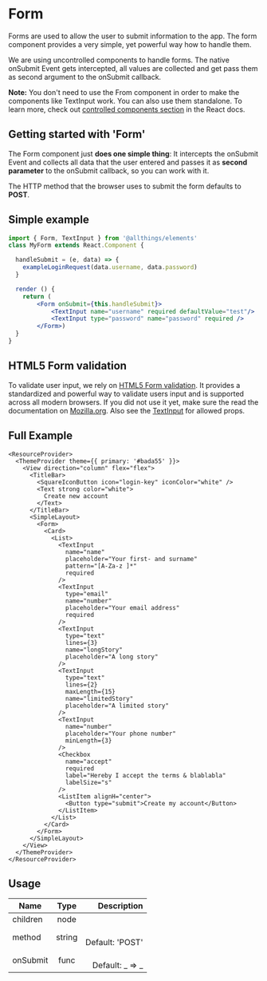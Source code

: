 <!-- 
This is an auto-generated markdown. 
You can change it in "src/molecules/Form/Form.js" and run build:docs to update this file.
-->
# Form
Forms are used to allow the user to submit information to the app. The form component provides a very simple,
yet powerful way how to handle them.

We are using uncontrolled components to handle forms. The native onSubmit Event gets intercepted, all values
are collected and get pass them as second argument to the onSubmit callback.

**Note:** You don&apos;t need to use the From component in order to make the components like TextInput work. You can also use them standalone.
To learn more, check out [controlled components section](https://reactjs.org/docs/forms.html#controlled-components) in the React docs.

## Getting started with 'Form'
The Form component just <strong>does one simple thing</strong>:
It intercepts the onSubmit Event and collects all data that the user entered and passes it as <strong>second parameter</strong> to the onSubmit callback,
so you can work with it.

The HTTP method that the browser uses to submit the form defaults to <strong>POST</strong>.  

## Simple example

```jsx
import { Form, TextInput } from '@allthings/elements'
class MyForm extends React.Component {

  handleSubmit = (e, data) => {
    exampleLoginRequest(data.username, data.password)
  }

  render () {
    return (
        <Form onSubmit={this.handleSubmit}>
            <TextInput name="username" required defaultValue="test"/>
            <TextInput type="password" name="password" required />
        </Form>)
  }
}
```

## HTML5 Form validation

To validate user input, we rely on <a href="https://developer.mozilla.org/en-US/docs/Learn/HTML/Forms/Form_validation">HTML5 Form validation</a>. It provides a standardized and powerful way to validate users input and is supported across all modern browsers.
If you did not use it yet, make sure the read the documentation on <a href="https://developer.mozilla.org/en-US/docs/Learn/HTML/Forms/Form_validation">Mozilla.org</a>.
Also see the <a href="/molecules/TextInput/">TextInput</a> for allowed props.

## Full Example

```example
<ResourceProvider>
  <ThemeProvider theme={{ primary: '#bada55' }}>
    <View direction="column" flex="flex">
      <TitleBar>
        <SquareIconButton icon="login-key" iconColor="white" />
        <Text strong color="white">
          Create new account
        </Text>
      </TitleBar>
      <SimpleLayout>
        <Form>
          <Card>
            <List>
              <TextInput
                name="name"
                placeholder="Your first- and surname"
                pattern="[A-Za-z ]*"
                required
              />
              <TextInput
                type="email"
                name="number"
                placeholder="Your email address"
                required
              />
              <TextInput
                type="text"
                lines={3}
                name="longStory"
                placeholder="A long story"
              />
              <TextInput
                type="text"
                lines={2}
                maxLength={15}
                name="limitedStory"
                placeholder="A limited story"
              />
              <TextInput
                name="number"
                placeholder="Your phone number"
                minLength={3}
              />
              <Checkbox
                name="accept"
                required
                label="Hereby I accept the terms & blablabla"
                labelSize="s"
              />
              <ListItem alignH="center">
                <Button type="submit">Create my account</Button>
              </ListItem>
            </List>
          </Card>
        </Form>
      </SimpleLayout>
    </View>
  </ThemeProvider>
</ResourceProvider>
```
## Usage
| Name        | Type           | Description  |
| ----------- |:--------------:| ------------:|
|children|node|
|method|string|<br>Default: 'POST'
|onSubmit|func|<br>Default: _ => _
